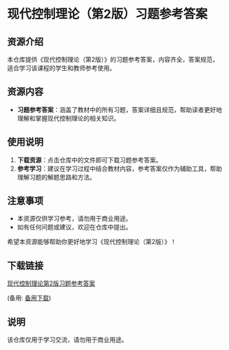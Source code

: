 # 现代控制理论（第2版）习题参考答案

## 资源介绍

本仓库提供《现代控制理论（第2版）》的习题参考答案，内容齐全，答案规范，适合学习该课程的学生和教师参考使用。

## 资源内容

- **习题参考答案**：涵盖了教材中的所有习题，答案详细且规范，帮助读者更好地理解和掌握现代控制理论的相关知识。

## 使用说明

1. **下载资源**：点击仓库中的文件即可下载习题参考答案。
2. **参考学习**：建议在学习过程中结合教材内容，参考答案仅作为辅助工具，帮助理解习题的解题思路和方法。

## 注意事项

- 本资源仅供学习参考，请勿用于商业用途。
- 如有任何问题或建议，欢迎在仓库中提出。

希望本资源能够帮助你更好地学习《现代控制理论（第2版）》！

## 下载链接
[现代控制理论第2版习题参考答案](https://pan.quark.cn/s/ccef3c88debf) 

(备用: [备用下载](https://pan.baidu.com/s/1UfJX4VSwc1SFnE2vmok3xw?pwd=1234))

## 说明

该仓库仅用于学习交流，请勿用于商业用途。
